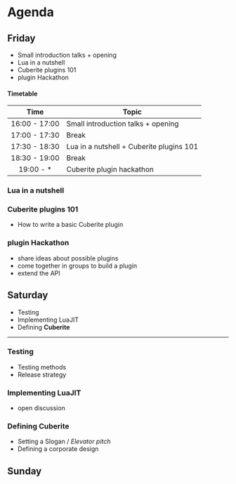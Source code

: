 # Agenda

## Friday

 - Small introduction talks + opening
 - Lua in a nutshell
 - Cuberite plugins 101
 - plugin Hackathon

#### Timetable

|      Time     | Topic                                    |
|:-------------:|------------------------------------------|
| 16:00 - 17:00 | Small introduction talks + opening       |
| 17:00 - 17:30 | Break                                    |
| 17:30 - 18:30 | Lua in a nutshell + Cuberite plugins 101 |
| 18:30 - 19:00 | Break                                    |
| 19:00 - *     | Cuberite plugin hackathon                |



### Lua in a nutshell

### Cuberite plugins 101

 - How to write a basic Cuberite plugin

### plugin Hackathon

 - share ideas about possible plugins
 - come together in groups to build a plugin
 - extend the API

## Saturday

 - Testing
 - Implementing LuaJIT
 - Defining **Cuberite**

---

### Testing

 - Testing methods
 - Release strategy

### Implementing LuaJIT

 - open discussion

### Defining Cuberite

 - Setting a Slogan / *Elevator pitch*
 - Defining a corporate design

## Sunday
